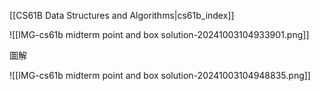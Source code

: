 
[[CS61B Data Structures and Algorithms|cs61b_index]]

![[IMG-cs61b midterm point and box solution-20241003104933901.png]]


圖解

![[IMG-cs61b midterm point and box solution-20241003104948835.png]]